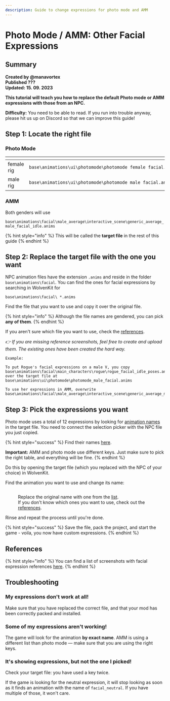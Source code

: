 ```yaml
---
description: Guide to change expressions for photo mode and AMM
---
```


# Photo Mode / AMM: Other Facial Expressions

## Summary <a href="#summary" id="summary"></a>

**Created by @manavortex**\
**Published ???**\
**Updated: 15. 09. 2023**

**This tutorial will teach you how to replace the default Photo mode or AMM expressions with those from an NPC.**&#x20;

**Difficulty:** You need to be able to read. If you run into trouble anyway, please hit us up on Discord so that we can improve this guide!

## Step 1: Locate the right file

### Photo Mode

<table data-header-hidden><thead><tr><th width="148"></th><th></th></tr></thead><tbody><tr><td>female rig</td><td><pre><code>base\animations\ui\photomode\photomode_female_facial.anims
</code></pre></td></tr><tr><td>male rig</td><td><pre><code>base\animations\ui\photomode\photomode_male_facial.anims
</code></pre></td></tr></tbody></table>

### AMM

Both genders will use

`base\animations\facial\male_average\interactive_scene\generic_average_male_facial_idle.anims`

{% hint style="info" %}
This will be called the **target file** in the rest of this guide
{% endhint %}

## Step 2: Replace the target file with the one you want

NPC animation files have the extension `.anims` and reside in the folder `base\animations\facial`. You can find the ones for facial expressions by searching in WolvenKit for

```
base\animations\facial\ *.anims
```

Find the file that you want to use and copy it over the original file.

{% hint style="info" %}
Although the file names are gendered, you can pick **any of them**.
{% endhint %}

&#x20;If you aren't sure which file you want to use, check the [references](../../references-lists-and-overviews/cheat-sheet-head/cheat-sheet-facial-expressions.md#expression-references-for-individual-npc-files).&#x20;

_👉 If you are missing reference screenshots, feel free to create and upload them. The existing ones have been created the hard way._

```
Example:

To put Rogue's facial expressions on a male V, you copy
base\animations\facial\main_characters\rogue\rogue_facial_idle_poses.anims
over the target file at 
base\animations\ui\photomode\photomode_male_facial.anims

To use her expressions in AMM, overwrite
base\animations\facial\male_average\interactive_scene\generic_average_male_facial_idle.anims
```

## Step 3: Pick the expressions you want

Photo mode uses a total of 12 expressions by looking for [animation names](../../references-lists-and-overviews/cheat-sheet-head/cheat-sheet-facial-expressions.md#photo-mode) in the target file. You need to connect the selection picker with the NPC file you just copied.&#x20;

{% hint style="success" %}
Find their names [here](../../references-lists-and-overviews/cheat-sheet-head/cheat-sheet-facial-expressions.md).

**Important:** AMM and photo mode use different keys. Just make sure to pick the right table, and everything will be fine.
{% endhint %}

Do this by opening the target file (which you replaced with the NPC of your choice) in WolvenKit.&#x20;

Find the animation you want to use and change its name:

<figure><img src="https://i.imgur.com/KYevLPa.png" alt=""><figcaption><p>Replace the original name with one from the <a href="../../references-lists-and-overviews/cheat-sheet-head/cheat-sheet-facial-expressions.md#photo-mode">list</a>. <br>If you don't know which ones you want to use, check out the <a href="../../references-lists-and-overviews/cheat-sheet-head/cheat-sheet-facial-expressions.md#expression-references-for-individual-npc-files">references</a>.</p></figcaption></figure>

Rinse and repeat the process until you're done.

{% hint style="success" %}
Save the file, pack the project, and start the game - voila, you now have custom expressions.
{% endhint %}

## References

{% hint style="info" %}
You can find a list of screenshots with facial expression references [here](../../references-lists-and-overviews/cheat-sheet-head/cheat-sheet-facial-expressions.md#expression-references-for-individual-npc-files).
{% endhint %}

## Troubleshooting

### My expressions don't work at all!

Make sure that you have replaced the correct file, and that your mod has been correctly packed and installed.

### Some of my expressions aren't working!

The game will look for the animation **by exact name**. AMM is using a different list than photo mode — make sure that you are using the right keys.

### It's showing expressions, but not the one I picked!

Check your target file: you have used a key twice.&#x20;

If the game is looking for the neutral expression, it will stop looking as soon as it finds an animation with the name of `facial_neutral`. If you have multiple of those, it won't care.
